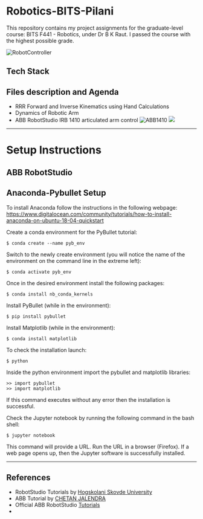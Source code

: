 # Robotics-BITS-Pilani
This repository contains my project assignments for the graduate-level course: BITS F441 - Robotics, under Dr B K Raut. I passed the course with the highest possible grade.

![RobotController](https://user-images.githubusercontent.com/47540320/113730350-7223fa80-9715-11eb-9e09-782bf126a44a.PNG)


## Tech Stack


## Files description and Agenda

 * RRR Forward and Inverse Kinematics using Hand Calculations
 * Dynamics of Robotic Arm
 * ABB RobotStudio IRB 1410 articulated arm control
![ABB1410](https://user-images.githubusercontent.com/47540320/113704089-527ed900-96f9-11eb-9dc2-9f124751e2d3.jpg) ![](https://www.researchgate.net/profile/Hayder-Al-Assadi/publication/271608615/figure/tbl1/AS:392071643975699@1470488572882/D-H-Parameters-of-the-IRB1410-Robot.png)


---

# Setup Instructions

## ABB RobotStudio


## Anaconda-Pybullet Setup

To install Anaconda follow the instructions in the following webpage:  
https://www.digitalocean.com/community/tutorials/how-to-install-anaconda-on-ubuntu-18-04-quickstart

Create a conda environment for the PyBullet tutorial:  
```
$ conda create --name pyb_env  
```
Switch to the newly create environment (you will notice the name of the environment on the command line in the extreme left):  
```
$ conda activate pyb_env  
```

Once in the desired environment install the following packages:  
```
$ conda install nb_conda_kernels  
```

Install PyBullet (while in the environment):  
```
$ pip install pybullet  
```

Install Matplotlib (while in the environment):
```
$ conda install matplotlib
```



To check the installation launch:  
```
$ python  
```

Inside the python environment import the pybullet and matplotlib libraries:  
```
>> import pybullet
>> import matplotlib
```
If this command executes without any error then the installation is successful.  


Check the Jupyter notebook by running the following command in the bash shell:  
```
$ jupyter notebook  
```
This command will provide a URL. Run the URL in a browser (Firefox). If a web page opens up, then the Jupyter software is successfully installed.  

---

## References

  * RobotStudio Tutorials by [Hogskolani Skovde University](https://his.instructure.com/courses/3328/pages/robotstudio-tutorial-video-library)
  * ABB Tutorial by [CHETAN JALENDRA](https://drive.google.com/file/d/1mdPkSNv2JhjNpQBhUM0tqa1tpV0jWVSs/view?usp=sharing)
  * Official ABB RobotStudio [Tutorials](https://new.abb.com/products/robotics/robotstudio/tutorials)
  * 

